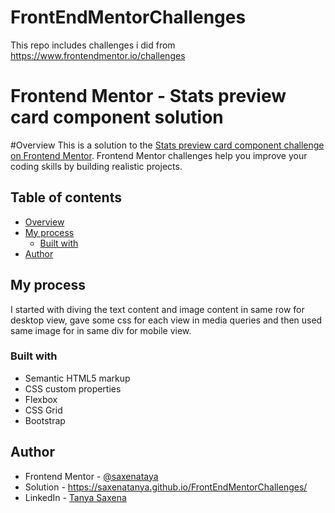 # FrontEndMentorChallenges
This repo includes challenges i did from https://www.frontendmentor.io/challenges

# Frontend Mentor - Stats preview card component solution

#Overview
This is a solution to the [Stats preview card component challenge on Frontend Mentor](https://www.frontendmentor.io/challenges/stats-preview-card-component-8JqbgoU62). Frontend Mentor challenges help you improve your coding skills by building realistic projects. 

## Table of contents

- [Overview](#overview)
- [My process](#my-process)
  - [Built with](#built-with)
- [Author](#author)



## My process

I started with diving the text content and image content in same row for desktop view, gave some css for each view in media queries and then used same image for in same div for mobile view.

### Built with

- Semantic HTML5 markup
- CSS custom properties
- Flexbox
- CSS Grid
- Bootstrap


## Author

- Frontend Mentor - [@saxenataya](https://www.frontendmentor.io/profile/saxenatanya)
- Solution - https://saxenatanya.github.io/FrontEndMentorChallenges/
- LinkedIn - [Tanya Saxena](https://www.linkedin.com/in/tanya-saxena-1759311b8/)


